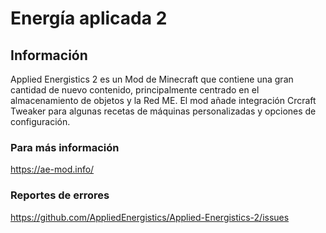# Energía aplicada 2

## Información

Applied Energistics 2 es un Mod de Minecraft que contiene una gran cantidad de nuevo contenido, principalmente centrado en el almacenamiento de objetos y la Red ME. El mod añade integración Crcraft Tweaker para algunas recetas de máquinas personalizadas y opciones de configuración.

### Para más información

https://ae-mod.info/

### Reportes de errores

https://github.com/AppliedEnergistics/Applied-Energistics-2/issues
